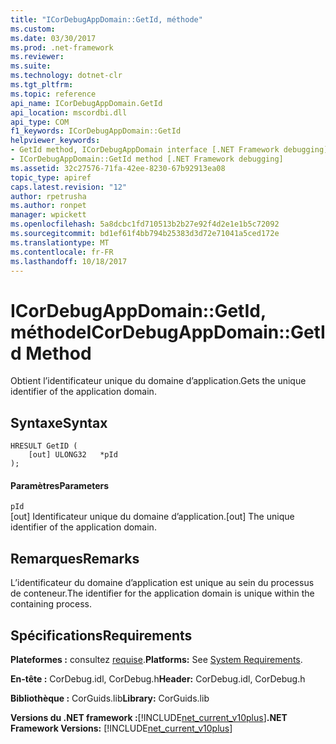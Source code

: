 ```yaml
---
title: "ICorDebugAppDomain::GetId, méthode"
ms.custom: 
ms.date: 03/30/2017
ms.prod: .net-framework
ms.reviewer: 
ms.suite: 
ms.technology: dotnet-clr
ms.tgt_pltfrm: 
ms.topic: reference
api_name: ICorDebugAppDomain.GetId
api_location: mscordbi.dll
api_type: COM
f1_keywords: ICorDebugAppDomain::GetId
helpviewer_keywords:
- GetId method, ICorDebugAppDomain interface [.NET Framework debugging]
- ICorDebugAppDomain::GetId method [.NET Framework debugging]
ms.assetid: 32c27576-71fa-42ee-8230-67b92913ea08
topic_type: apiref
caps.latest.revision: "12"
author: rpetrusha
ms.author: ronpet
manager: wpickett
ms.openlocfilehash: 5a8dcbc1fd710513b2b27e92f4d2e1e1b5c72092
ms.sourcegitcommit: bd1ef61f4bb794b25383d3d72e71041a5ced172e
ms.translationtype: MT
ms.contentlocale: fr-FR
ms.lasthandoff: 10/18/2017
---
```

# <a name="icordebugappdomaingetid-method"></a><span data-ttu-id="9802e-102">ICorDebugAppDomain::GetId, méthode</span><span class="sxs-lookup"><span data-stu-id="9802e-102">ICorDebugAppDomain::GetId Method</span></span>
<span data-ttu-id="9802e-103">Obtient l’identificateur unique du domaine d’application.</span><span class="sxs-lookup"><span data-stu-id="9802e-103">Gets the unique identifier of the application domain.</span></span>  
  
## <a name="syntax"></a><span data-ttu-id="9802e-104">Syntaxe</span><span class="sxs-lookup"><span data-stu-id="9802e-104">Syntax</span></span>  
  
```  
HRESULT GetID (  
    [out] ULONG32   *pId  
);  
```  
  
#### <a name="parameters"></a><span data-ttu-id="9802e-105">Paramètres</span><span class="sxs-lookup"><span data-stu-id="9802e-105">Parameters</span></span>  
 `pId`  
 <span data-ttu-id="9802e-106">[out] Identificateur unique du domaine d’application.</span><span class="sxs-lookup"><span data-stu-id="9802e-106">[out] The unique identifier of the application domain.</span></span>  
  
## <a name="remarks"></a><span data-ttu-id="9802e-107">Remarques</span><span class="sxs-lookup"><span data-stu-id="9802e-107">Remarks</span></span>  
 <span data-ttu-id="9802e-108">L’identificateur du domaine d’application est unique au sein du processus de conteneur.</span><span class="sxs-lookup"><span data-stu-id="9802e-108">The identifier for the application domain is unique within the containing process.</span></span>  
  
## <a name="requirements"></a><span data-ttu-id="9802e-109">Spécifications</span><span class="sxs-lookup"><span data-stu-id="9802e-109">Requirements</span></span>  
 <span data-ttu-id="9802e-110">**Plateformes :** consultez [requise](../../../../docs/framework/get-started/system-requirements.md).</span><span class="sxs-lookup"><span data-stu-id="9802e-110">**Platforms:** See [System Requirements](../../../../docs/framework/get-started/system-requirements.md).</span></span>  
  
 <span data-ttu-id="9802e-111">**En-tête :** CorDebug.idl, CorDebug.h</span><span class="sxs-lookup"><span data-stu-id="9802e-111">**Header:** CorDebug.idl, CorDebug.h</span></span>  
  
 <span data-ttu-id="9802e-112">**Bibliothèque :** CorGuids.lib</span><span class="sxs-lookup"><span data-stu-id="9802e-112">**Library:** CorGuids.lib</span></span>  
  
 <span data-ttu-id="9802e-113">**Versions du .NET framework :**[!INCLUDE[net_current_v10plus](../../../../includes/net-current-v10plus-md.md)]</span><span class="sxs-lookup"><span data-stu-id="9802e-113">**.NET Framework Versions:** [!INCLUDE[net_current_v10plus](../../../../includes/net-current-v10plus-md.md)]</span></span>
